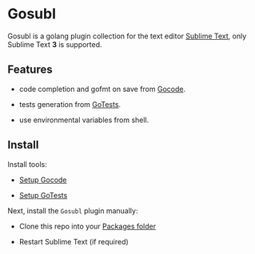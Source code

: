 # Gosubl

Gosubl is a golang plugin collection for the text editor [Sublime Text](http://www.sublimetext.com/), only Sublime Text **3** is supported. 

## Features

* code completion and gofmt on save from [Gocode](https://github.com/stamblerre/gocode/tree/master/subl3).

* tests generation from [GoTests](https://github.com/cweill/GoTests-Sublime).

* use environmental variables from shell.

## Install

Install tools:

* [Setup Gocode](https://github.com/stamblerre/gocode#setup)

* [Setup GoTests](https://github.com/cweill/gotests#installation)

Next, install the `Gosubl` plugin manually:

* Clone this repo into your [Packages folder](http://docs.sublimetext.info/en/sublime-text-3/basic_concepts.html#the-data-directory)

* Restart Sublime Text (if required)

